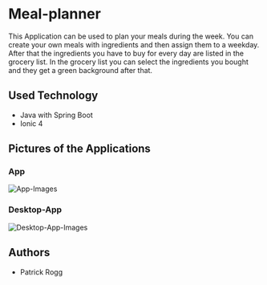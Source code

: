 # Meal-planner
This Application can be used to plan your meals during the week. You can create your own meals with ingredients and then assign them to a weekday. After that the ingredients you have to buy for every day are listed in the grocery list.
In the grocery list you can select the ingredients you bought and they get a green background after that.

## Used Technology
- Java with Spring Boot
- Ionic 4

## Pictures of the Applications

### App

![App-Images](https://i.ibb.co/pnVNSnF/App-combinded.png)


### Desktop-App

![Desktop-App-Images](https://i.ibb.co/rbDhPt2/Desktop-App-Combinded.png)


## Authors
- Patrick Rogg
